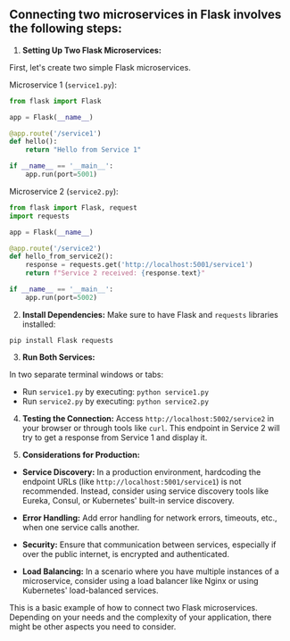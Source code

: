 ## Connecting two microservices in Flask involves the following steps:

1. **Setting Up Two Flask Microservices:**

First, let's create two simple Flask microservices.

Microservice 1 (`service1.py`):
```python
from flask import Flask

app = Flask(__name__)

@app.route('/service1')
def hello():
    return "Hello from Service 1"

if __name__ == '__main__':
    app.run(port=5001)
```

Microservice 2 (`service2.py`):
```python
from flask import Flask, request
import requests

app = Flask(__name__)

@app.route('/service2')
def hello_from_service2():
    response = requests.get('http://localhost:5001/service1')
    return f"Service 2 received: {response.text}"

if __name__ == '__main__':
    app.run(port=5002)
```

2. **Install Dependencies:**
Make sure to have Flask and `requests` libraries installed:
```
pip install Flask requests
```

3. **Run Both Services:**

In two separate terminal windows or tabs:
- Run `service1.py` by executing: `python service1.py`
- Run `service2.py` by executing: `python service2.py`

4. **Testing the Connection:**
Access `http://localhost:5002/service2` in your browser or through tools like `curl`. This endpoint in Service 2 will try to get a response from Service 1 and display it.

5. **Considerations for Production:**

- **Service Discovery:** In a production environment, hardcoding the endpoint URLs (like `http://localhost:5001/service1`) is not recommended. Instead, consider using service discovery tools like Eureka, Consul, or Kubernetes' built-in service discovery.
  
- **Error Handling:** Add error handling for network errors, timeouts, etc., when one service calls another.
  
- **Security:** Ensure that communication between services, especially if over the public internet, is encrypted and authenticated.

- **Load Balancing:** In a scenario where you have multiple instances of a microservice, consider using a load balancer like Nginx or using Kubernetes' load-balanced services.

This is a basic example of how to connect two Flask microservices. Depending on your needs and the complexity of your application, there might be other aspects you need to consider.
